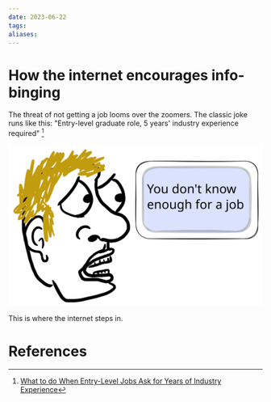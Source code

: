 ```yaml
---
date: 2023-06-22
tags: 
aliases: 
---
```

# How the internet encourages info-binging
The threat of not getting a job looms over the zoomers. The classic joke runs like this: "Entry-level graduate role, 5 years' industry experience required" [^1]

![](../assets/img/2023-06-22-mindfull-attachment.light.svg)

This is where the internet steps in. 
# References
[^1]: [What to do When Entry-Level Jobs Ask for Years of Industry Experience](https://careersblog.uts.edu.au/entry-level-jobs-ask-years-industry-experience/)